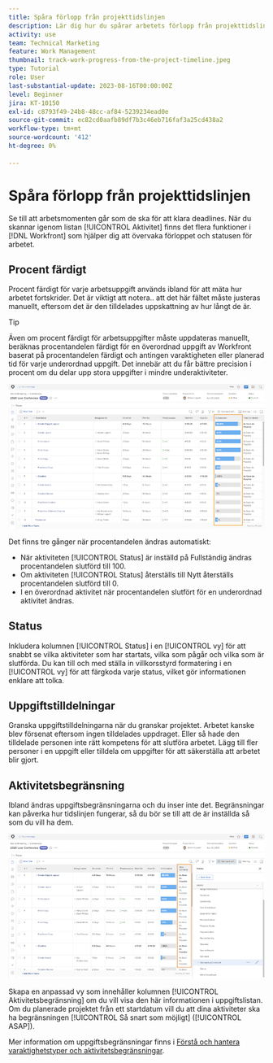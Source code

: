 ```yaml
---
title: Spåra förlopp från projekttidslinjen
description: Lär dig hur du spårar arbetets förlopp från projekttidslinjen i  [!DNL  Workfront] med procent färdigt, status, tilldelningar eller begränsningar.
activity: use
team: Technical Marketing
feature: Work Management
thumbnail: track-work-progress-from-the-project-timeline.jpeg
type: Tutorial
role: User
last-substantial-update: 2023-08-16T00:00:00Z
level: Beginner
jira: KT-10150
exl-id: c8793f49-24b8-48cc-af84-5239234ead0e
source-git-commit: ec82cd0aafb89df7b3c46eb716faf3a25cd438a2
workflow-type: tm+mt
source-wordcount: '412'
ht-degree: 0%

---
```


# Spåra förlopp från projekttidslinjen

Se till att arbetsmomenten går som de ska för att klara deadlines. När du skannar igenom listan [!UICONTROL Aktivitet] finns det flera funktioner i [!DNL  Workfront] som hjälper dig att övervaka förloppet och statusen för arbetet.

## Procent färdigt

Procent färdigt för varje arbetsuppgift används ibland för att mäta hur arbetet fortskrider. Det är viktigt att notera.. att det här fältet måste justeras manuellt, eftersom det är den tilldelades uppskattning av hur långt de är.

>[!TIP]
>
>Även om procent färdigt för arbetsuppgifter måste uppdateras manuellt, beräknas procentandelen färdigt för en överordnad uppgift av Workfront baserat på procentandelen färdigt och antingen varaktigheten eller planerad tid för varje underordnad uppgift. Det innebär att du får bättre precision i procent om du delar upp stora uppgifter i mindre underaktiviteter.


![Projektuppgiftslista med kolumnen [!UICONTROL Procent färdigt]](assets/planner-fund-task-percent-complete.png)

Det finns tre gånger när procentandelen ändras automatiskt:

* När aktiviteten [!UICONTROL Status] är inställd på Fullständig ändras procentandelen slutförd till 100.
* Om aktiviteten [!UICONTROL Status] återställs till Nytt återställs procentandelen slutförd till 0.
* I en överordnad aktivitet när procentandelen slutfört för en underordnad aktivitet ändras.

## Status

Inkludera kolumnen [!UICONTROL Status] i en [!UICONTROL vy] för att snabbt se vilka aktiviteter som har startats, vilka som pågår och vilka som är slutförda. Du kan till och med ställa in villkorsstyrd formatering i en [!UICONTROL vy] för att färgkoda varje status, vilket gör informationen enklare att tolka.

## Uppgiftstilldelningar

Granska uppgiftstilldelningarna när du granskar projektet. Arbetet kanske blev försenat eftersom ingen tilldelades uppdraget. Eller så hade den tilldelade personen inte rätt kompetens för att slutföra arbetet. Lägg till fler personer i en uppgift eller tilldela om uppgifter för att säkerställa att arbetet blir gjort.

## Aktivitetsbegränsning

Ibland ändras uppgiftsbegränsningarna och du inser inte det. Begränsningar kan påverka hur tidslinjen fungerar, så du bör se till att de är inställda så som du vill ha dem.

![Projektuppgiftslista med aktivitetsbegränsningskolumn](assets/planner-fund-task-constraint.png)

Skapa en anpassad vy som innehåller kolumnen [!UICONTROL Aktivitetsbegränsning] om du vill visa den här informationen i uppgiftslistan. Om du planerade projektet från ett startdatum vill du att dina aktiviteter ska ha begränsningen [!UICONTROL Så snart som möjligt] ([!UICONTROL ASAP]).

Mer information om uppgiftsbegränsningar finns i [Förstå och hantera varaktighetstyper och aktivitetsbegränsningar](https://experienceleague.adobe.com/docs/workfront-learn/tutorials-workfront/manage-work/intermediate-projects/understand-and-manage-duration-types-and-task-constraints.html).
